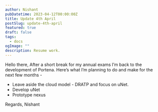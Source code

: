 ```yaml
---
author: Nishant
pubDatetime: 2023-04-12T00:00:00Z
title: Update 4th April
postSlug: update-4th-april
featured: true
draft: false
tags:
  - docs
ogImage: ""
description: Resume work.
---
```


Hello there, After a short break for my annual exams I’m back to the development of Portena. Here’s what I’m planning to do and make for the next few months -

- Leave aside the cloud model - DRATP and focus on uNet.
- Develop uNet
- Prototype nexus

Regards,
Nishant
